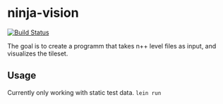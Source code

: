 # ninja-vision
[![Build Status](https://travis-ci.org/falcowinkler/ninja-vision.svg?branch=master)](https://travis-ci.org/falcowinkler/ninja-vision)

The goal is to create a programm that takes n++ level files as input, and visualizes the tileset.

## Usage

Currently only working with static test data.
`lein run` 
